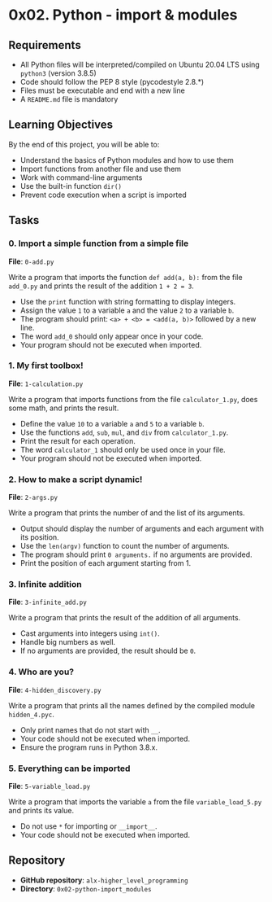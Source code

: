 # 0x02. Python - import & modules

## Requirements
- All Python files will be interpreted/compiled on Ubuntu 20.04 LTS using `python3` (version 3.8.5)
- Code should follow the PEP 8 style (pycodestyle 2.8.*)
- Files must be executable and end with a new line
- A `README.md` file is mandatory

## Learning Objectives
By the end of this project, you will be able to:
- Understand the basics of Python modules and how to use them
- Import functions from another file and use them
- Work with command-line arguments
- Use the built-in function `dir()`
- Prevent code execution when a script is imported

## Tasks

### 0. Import a simple function from a simple file
**File**: `0-add.py`

Write a program that imports the function `def add(a, b):` from the file `add_0.py` and prints the result of the addition `1 + 2 = 3`.

- Use the `print` function with string formatting to display integers.
- Assign the value `1` to a variable `a` and the value `2` to a variable `b`.
- The program should print: `<a> + <b> = <add(a, b)>` followed by a new line.
- The word `add_0` should only appear once in your code.
- Your program should not be executed when imported.

### 1. My first toolbox!
**File**: `1-calculation.py`

Write a program that imports functions from the file `calculator_1.py`, does some math, and prints the result.

- Define the value `10` to a variable `a` and `5` to a variable `b`.
- Use the functions `add`, `sub`, `mul`, and `div` from `calculator_1.py`.
- Print the result for each operation.
- The word `calculator_1` should only be used once in your file.
- Your program should not be executed when imported.

### 2. How to make a script dynamic!
**File**: `2-args.py`

Write a program that prints the number of and the list of its arguments.

- Output should display the number of arguments and each argument with its position.
- Use the `len(argv)` function to count the number of arguments.
- The program should print `0 arguments.` if no arguments are provided.
- Print the position of each argument starting from 1.

### 3. Infinite addition
**File**: `3-infinite_add.py`

Write a program that prints the result of the addition of all arguments.

- Cast arguments into integers using `int()`.
- Handle big numbers as well.
- If no arguments are provided, the result should be `0`.

### 4. Who are you?
**File**: `4-hidden_discovery.py`

Write a program that prints all the names defined by the compiled module `hidden_4.pyc`.

- Only print names that do not start with `__`.
- Your code should not be executed when imported.
- Ensure the program runs in Python 3.8.x.

### 5. Everything can be imported
**File**: `5-variable_load.py`

Write a program that imports the variable `a` from the file `variable_load_5.py` and prints its value.

- Do not use `*` for importing or `__import__`.
- Your code should not be executed when imported.

## Repository
- **GitHub repository**: `alx-higher_level_programming`
- **Directory**: `0x02-python-import_modules`

